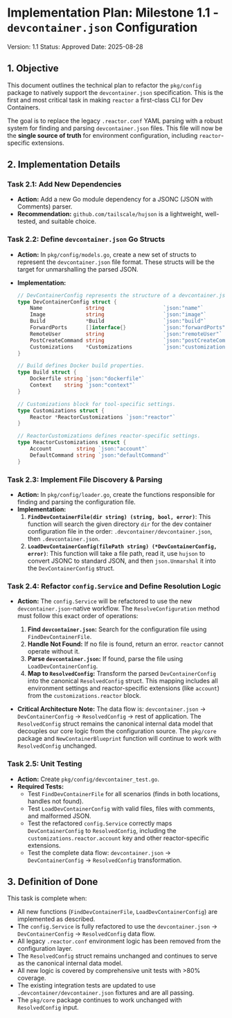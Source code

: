 # **Implementation Plan: Milestone 1.1 - `devcontainer.json` Configuration**

Version: 1.1
Status: Approved
Date: 2025-08-28

## **1. Objective**

This document outlines the technical plan to refactor the `pkg/config` package to natively support the `devcontainer.json` specification. This is the first and most critical task in making `reactor` a first-class CLI for Dev Containers.

The goal is to replace the legacy `.reactor.conf` YAML parsing with a robust system for finding and parsing `devcontainer.json` files. This file will now be the **single source of truth** for environment configuration, including `reactor`-specific extensions.

## **2. Implementation Details**

### **Task 2.1: Add New Dependencies**

*   **Action:** Add a new Go module dependency for a JSONC (JSON with Comments) parser.
*   **Recommendation:** `github.com/tailscale/hujson` is a lightweight, well-tested, and suitable choice.

### **Task 2.2: Define `devcontainer.json` Go Structs**

*   **Action:** In `pkg/config/models.go`, create a new set of structs to represent the `devcontainer.json` file format. These structs will be the target for unmarshalling the parsed JSON.
*   **Implementation:**

    ```go
    // DevContainerConfig represents the structure of a devcontainer.json file.
    type DevContainerConfig struct {
        Name              string                   `json:"name"`
        Image             string                   `json:"image"`
        Build             *Build                   `json:"build"`
        ForwardPorts      []interface{}            `json:"forwardPorts"` // Can be int or string "host:container"
        RemoteUser        string                   `json:"remoteUser"`
        PostCreateCommand string                   `json:"postCreateCommand"`
        Customizations    *Customizations          `json:"customizations"`
    }

    // Build defines Docker build properties.
    type Build struct {
        Dockerfile string `json:"dockerfile"`
        Context    string `json:"context"`
    }

    // Customizations block for tool-specific settings.
    type Customizations struct {
        Reactor *ReactorCustomizations `json:"reactor"`
    }

    // ReactorCustomizations defines reactor-specific settings.
    type ReactorCustomizations struct {
        Account        string `json:"account"`
        DefaultCommand string `json:"defaultCommand"`
    }
    ```

### **Task 2.3: Implement File Discovery & Parsing**

*   **Action:** In `pkg/config/loader.go`, create the functions responsible for finding and parsing the configuration file.
*   **Implementation:**
    1.  **`FindDevContainerFile(dir string) (string, bool, error)`**: This function will search the given directory `dir` for the dev container configuration file in the order: `.devcontainer/devcontainer.json`, then `.devcontainer.json`.
    2.  **`LoadDevContainerConfig(filePath string) (*DevContainerConfig, error)`**: This function will take a file path, read it, use `hujson` to convert JSONC to standard JSON, and then `json.Unmarshal` it into the `DevContainerConfig` struct.

### **Task 2.4: Refactor `config.Service` and Define Resolution Logic**

*   **Action:** The `config.Service` will be refactored to use the new `devcontainer.json`-native workflow. The `ResolveConfiguration` method must follow this exact order of operations:
    1.  **Find `devcontainer.json`:** Search for the configuration file using `FindDevContainerFile`.
    2.  **Handle Not Found:** If no file is found, return an error. `reactor` cannot operate without it.
    3.  **Parse `devcontainer.json`:** If found, parse the file using `LoadDevContainerConfig`.
    4.  **Map to `ResolvedConfig`:** Transform the parsed `DevContainerConfig` into the canonical `ResolvedConfig` struct. This mapping includes all environment settings and reactor-specific extensions (like `account`) from the `customizations.reactor` block.

*   **Critical Architecture Note:** The data flow is: `devcontainer.json` → `DevContainerConfig` → `ResolvedConfig` → rest of application. The `ResolvedConfig` struct remains the canonical internal data model that decouples our core logic from the configuration source. The `pkg/core` package and `NewContainerBlueprint` function will continue to work with `ResolvedConfig` unchanged.

### **Task 2.5: Unit Testing**

*   **Action:** Create `pkg/config/devcontainer_test.go`.
*   **Required Tests:**
    *   Test `FindDevContainerFile` for all scenarios (finds in both locations, handles not found).
    *   Test `LoadDevContainerConfig` with valid files, files with comments, and malformed JSON.
    *   Test the refactored `config.Service` correctly maps `DevContainerConfig` to `ResolvedConfig`, including the `customizations.reactor.account` key and other reactor-specific extensions.
    *   Test the complete data flow: `devcontainer.json` → `DevContainerConfig` → `ResolvedConfig` transformation.

## **3. Definition of Done**

This task is complete when:
*   All new functions (`FindDevContainerFile`, `LoadDevContainerConfig`) are implemented as described.
*   The `config.Service` is fully refactored to use the `devcontainer.json` → `DevContainerConfig` → `ResolvedConfig` data flow.
*   All legacy `.reactor.conf` environment logic has been removed from the configuration layer.
*   The `ResolvedConfig` struct remains unchanged and continues to serve as the canonical internal data model.
*   All new logic is covered by comprehensive unit tests with >80% coverage.
*   The existing integration tests are updated to use `.devcontainer/devcontainer.json` fixtures and are all passing.
*   The `pkg/core` package continues to work unchanged with `ResolvedConfig` input.